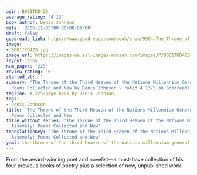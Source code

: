 ```yaml
---
asin: B001TKD4ZS
average_rating: '4.13'
book_author: Denis Johnson
date: '2006-11-05T00:00:00-08:00'
draft: false
goodreads_link: https://www.goodreads.com/book/show/9904.The_Throne_of_the_Third_Heaven_of_the_Nations_Millennium_General_Assembly
image:
- B001TKD4ZS.jpg
image_url: https://images-na.ssl-images-amazon.com/images/P/B001TKD4ZS.01._SCLZZZZZZZ.jpg
layout: book
num_pages: '225'
review_rating: '0'
started_at: ''
summary: 'The Throne of the Third Heaven of the Nations Millennium General Assembly:
  Poems Collected and New by Denis Johnson - rated 4.13/5 on Goodreads'
tagline: A 225-page book by Denis Johnson
tags:
- Denis Johnson
title: 'The Throne of the Third Heaven of the Nations Millennium General Assembly:
  Poems Collected and New'
title_without_series: 'The Throne of the Third Heaven of the Nations Millennium General
  Assembly: Poems Collected and New'
translationKey: 'The Throne of the Third Heaven of the Nations Millennium General
  Assembly: Poems Collected and New'
yaml: the-throne-of-the-third-heaven-of-the-nations-millennium-general-assembly-poems-collected-and-new
---
```


From the award-winning poet and novelist—a must-have collection of his four previous books of poetry plus a selection of new, unpublished work.